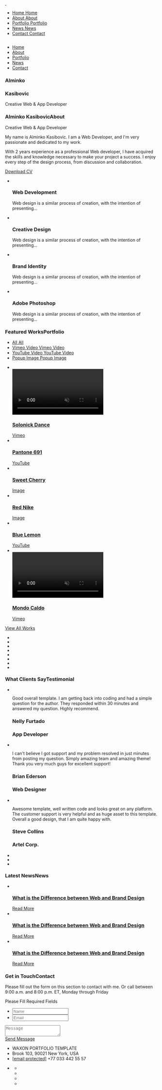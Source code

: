 <head>
<meta http-equiv="Content-Type" content="text/html; charset=utf-8" />
<meta name="vimeo" content="Name of your web site">
<meta name="author" content="Marketify">
<meta name="viewport" content="width=device-width, initial-scale=1, maximum-scale=1">
<title>Alminko | Home</title>

<link rel="icon" href="img/A.png">
<link href="https://fonts.googleapis.com/css2?family=Mulish:ital,wght@0,200;0,300;0,400;0,500;0,600;0,700;0,800;0,900;1,200;1,300;1,400;1,500;1,600;1,700;1,800;1,900&family=Poppins:ital,wght@0,300;0,400;0,500;0,600;0,700;0,800;0,900;1,300;1,400;1,500;1,600;1,700;1,800;1,900&display=swap" rel="stylesheet">
<link href="https://fonts.googleapis.com/css2?family=Montserrat:ital,wght@0,300;0,500;0,600;0,700;0,800;0,900;1,300;1,400;1,500;1,600;1,700;1,800&display=swap" rel="stylesheet">
<link rel="stylesheet" type="text/css" href="css/plugins.css" />
<link rel="stylesheet" type="text/css" href="css/mycolors.css" />
<link rel="stylesheet" type="text/css" href="css/darkMode.css" />
<link rel="stylesheet" type="text/css" href="css/mycss.css" />
<!--[if lt IE 9]> <script type="text/javascript" src="js/modernizr.custom.js"></script> <![endif]-->

</head>
<body> 

<div class="waxon_tm_preloader">
</div>


<div class="waxon_tm_all_wrap" data-magic-cursor="" data-color="">

<div class="waxon_tm_topbar">
<div class="container">
<div class="topbar_inner">
<div class="logo">
<a href="#">
<img class="light" src="img/logo/logo.png" alt="" />
<img class="dark" src="img/logo/dark.png" alt="" />
</a>
</div>
<div class="menu">
<div class="links">
<ul class="anchor_nav">
<li class="current">
<a href="#home">
<span class="first">Home</span>
<span class="second">Home</span>
</a>
</li>
<li>
<a href="#about">
<span class="first">About</span>
<span class="second">About</span>
</a>
</li>
<li>
<a href="#portfolio">
<span class="first">Portfolio</span>
<span class="second">Portfolio</span>
</a>
</li>
<li>
<a href="#news">
<span class="first">News</span>
<span class="second">News</span>
</a>
</li>
<li>
<a href="#contact">
<span class="first">Contact</span>
<span class="second">Contact</span>
</a>
</li>
</ul>
</div>
</div>
</div>
</div>
</div>


<div class="waxon_tm_mobile_menu">
<div class="topbar_inner">
<div class="container bigger">
<div class="topbar_in">
<div class="logo">
<a href="#"><img src="img/logo/dark.png" alt="" /></a>
</div>
<div class="my_trigger">
<div class="hamburger hamburger--collapse-r">
<div class="hamburger-box">
<div class="hamburger-inner"></div>
</div>
</div>
</div>
</div>
</div>
</div>
<div class="dropdown">
<div class="container">
<div class="dropdown_inner">
<ul class="anchor_nav">
<li><a href="#home">Home</a></li>
<li><a href="#about">About</a></li>
<li><a href="#portfolio">Portfolio</a></li>
<li><a href="#news">News</a></li>
<li><a href="#contact">Contact</a></li>
</ul>
</div>
</div>
</div>
</div>


<div class="waxon_tm_hero" id="home">
<div class="background">
<div class="leftpart">
</div>
<div class="rightpart">
<div class="inner">
<div class="image" data-img-url="img/slider/2.jpg"></div>
<div class="myOverlay"></div>
</div>
</div>
</div>
<div class="content">
<div class="container">
<div class="content_inner">
<div class="name">
<h3 class="stroke">Alminko</h3>
<h3>Kasibovic</h3>
<span>Creative Web &amp; App Developer</span>
</div>
</div>
<div class="waxon_tm_down" data-skin="dark" data-position="">  
<div class="line_wrapper">
<div class="line"></div>
</div>
</div>
</div>
</div>
</div>


<div class="waxon_tm_about" id="about">
<div class="container">
<div class="about_inner">
<div class="left">
<img class="thumbnail" src="img/about/2.jpg" alt="" /> 
</div>
<div class="right">
<div class="name">
<h3>Alminko Kasibovic<span class="bg">About</span></h3>
<span>Creative Web &amp; App Developer</span>
</div>
<div class="text">
<p>My name is Alminko Kasibovic. I am a Web Developer, and I'm very passionate and dedicated to my work.</p>
<p>With 2 years experience as a professional Web developer, I have acquired the skills and knowledge necessary to make your project a success. I enjoy every step of the design process, from discussion and collaboration.</p>
</div>
 <div class="waxon_tm_button" data-position="left"> 
<a href="img/resume/resume.jpg" download>
<span>Download CV</span>
</a>
</div>
</div>
</div>
</div>
</div>


<div class="waxon_tm_service">
<div class="container">
<div class="service_inner">
<ul class="owl-carousel">
<li class="item">
<div class="list_inner">
<img class="svg" src="img/svg/code.svg" alt="" />
<div class="details">
<h3>Web Development</h3>
<p>Web design is a similar process of creation, with the intention of presenting...</p>
</div>
</div>
</li>
<li class="item">
<div class="list_inner">
<img class="svg" src="img/svg/creativity.svg" alt="" />
<div class="details">
<h3>Creative Design</h3>
<p>Web design is a similar process of creation, with the intention of presenting...</p>
</div>
</div>
</li>
<li class="item">
<div class="list_inner">
<img class="svg" src="img/svg/telegram.svg" alt="" />
<div class="details">
<h3>Brand Identity</h3>
<p>Web design is a similar process of creation, with the intention of presenting...</p>
</div>
</div>
</li>
<li class="item">
<div class="list_inner">
<img class="svg" src="img/svg/photoshop.svg" alt="" />
<div class="details">
<h3>Adobe Photoshop</h3>
<p>Web design is a similar process of creation, with the intention of presenting...</p>
</div>
</div>
</li>
</ul>
</div>
</div>
</div>


<div class="waxon_tm_portoflio" id="portfolio">
<div class="container">
<div class="waxon_tm_main_title">
<div class="title">
<h3>Featured Works<span class="bg">Portfolio</span></h3>
</div>
<div class="portfolio_filter">
<ul>
<li>
<a href="#" class="current" data-filter="*">
<span class="first">All</span>
<span class="second">All</span>
</a>
</li>
<li>
<a href="#" data-filter=".vimeo">
<span class="first">Vimeo Video</span>
 <span class="second">Vimeo Video</span>
</a>
</li>
<li>
<a href="#" data-filter=".youtubevideo">
<span class="first">YouTube Video</span>
<span class="second">YouTube Video</span>
</a>
</li>
<li>
<a href="#" data-filter=".popupimage">
<span class="first">Popup Image</span>
<span class="second">Popup Image</span>
</a>
</li>
</ul>
<div class="wrapper">
<a href="#"><span class="trigger"></span></a>
</div>
</div>
</div>
<div class="portfolio_inner">
<ul class="gallery_zoom">
<li class="vimeo">
<div class="list_inner">
<div class="image">
<img src="img/portfolio/1-1.jpg" alt="" />
<div class="video-wrapper">
<video loop muted autoplay>
<source src="https://player.vimeo.com/external/390322013.sd.mp4?s=15c5b725ee36b37364ff25c1a709ad4855bc3213&profile_id=165&oauth2_token_id=57447761" type="video/mp4">
</video>
</div>
<a class="full_link" href="portfolio-single.html"></a>
</div>
<div class="title">
<h3><a href="#">Solonick Dance</a></h3>
<span><a href="#">Vimeo</a></span>
</div>
</div>
</li>
<li class="youtubevideo">
<div class="list_inner">
<div class="image">
<img src="img/portfolio/1-1.jpg" alt="" />
<div class="main" data-img-url="img/portfolio/7.jpg"></div>
<div class="overlay">
<img class="myimage" src="img/youtube.png" alt="" />
</div>
<a class="full_link popup-youtube" href="https://www.youtube.com/watch?v=5laTTnrf9Tc&ab_channel=JonnySuttonFoto"></a>
</div>
<div class="title">
<h3><a href="#">Pantone 691</a></h3>
<span><a href="#">YouTube</a></span>
</div>
</div>
</li>
<li class="popupimage">
<div class="list_inner">
<div class="image">
<img src="img/portfolio/1-1.jpg" alt="" />
<div class="main" data-img-url="img/portfolio/4.jpg"></div>
<a class="full_link zoom" href="img/portfolio/4.jpg"></a>
</div>
<div class="title">
<h3><a href="#">Sweet Cherry</a></h3>
<span><a href="#">Image</a></span>
</div>
</div>
</li>
<li class="popupimage">
<div class="list_inner">
<div class="image">
<img src="img/portfolio/1-1.jpg" alt="" />
<div class="main" data-img-url="img/portfolio/5.jpg"></div>
<a class="full_link zoom" href="img/portfolio/5.jpg"></a>
</div>
<div class="title">
<h3><a href="#">Red Nike</a></h3>
<span><a href="#">Image</a></span>
</div>
</div>
</li>
<li class="youtubevideo">
<div class="list_inner">
<div class="image">
<img src="img/portfolio/1-1.jpg" alt="" />
<div class="main" data-img-url="img/portfolio/8.jpg"></div>
<div class="overlay">
<img class="myimage" src="img/youtube.png" alt="" />
</div>
<a class="full_link popup-youtube" href="https://www.youtube.com/watch?v=5laTTnrf9Tc&ab_channel=JonnySuttonFoto"></a>
</div>
<div class="title">
<h3><a href="#">Blue Lemon</a></h3>
<span><a href="#">YouTube</a></span>
</div>
</div>
</li>
<li class="vimeo">
<div class="list_inner">
<div class="image">
<img src="img/portfolio/1-1.jpg" alt="" />
<div class="video-wrapper">
<video loop muted autoplay>
<source src="https://player.vimeo.com/video/309443658.sd.mp4?s=db3498515d124d308840893802ee139df82aba3a&amp;profile_id=165&amp;oauth2_token_id=57447761" type="video/mp4">
</video>
</div>
<a class="full_link" href="portfolio-single.html"></a>
</div>
<div class="title">
<h3><a href="#">Mondo Caldo</a></h3>
<span><a href="#">Vimeo</a></span>
</div>
</div>
</li>
</ul>
</div>
</div>
<div class="waxon_tm_button" data-position="center">
<a href="portfolio.html">
<span>View All Works</span>
</a>
</div>
</div>


<div class="waxon_tm_partners">
<div class="container">
<div class="partners_inner">
<ul>
<li>
<div class="list_inner">
<img class="wow fadeInDown" data-wow-duration="0.8s" src="img/partners/1.png" alt="" />
<a class="full_link" a href="#"></a>
</div>
</li>
<li>
<div class="list_inner">
<img class="wow fadeInDown" data-wow-duration="0.8s" data-wow-delay="0.2s" src="img/partners/2.png" alt="" />
<a class="full_link" a href="#"></a>
</div>
</li>
<li>
<div class="list_inner">
<img class="wow fadeInDown" data-wow-duration="0.8s" data-wow-delay="0.4s" src="img/partners/3.png" alt="" />
<a class="full_link" a href="#"></a>
</div>
</li>
<li>
<div class="list_inner">
<img class="wow fadeInDown" data-wow-duration="0.8s" data-wow-delay="0.6s" src="img/partners/4.png" alt="" />
<a class="full_link" a href="#"></a>
</div>
</li>
<li>
<div class="list_inner">
<img class="wow fadeInDown" data-wow-duration="0.8s" src="img/partners/5.png" alt="" />
<a class="full_link" a href="#"></a>
</div>
</li>
<li>
<div class="list_inner">
<img class="wow fadeInDown" data-wow-duration="0.8s" data-wow-delay="0.2s" src="img/partners/1.png" alt="" />
<a class="full_link" a href="#"></a>
</div>
</li>
<li>
<div class="list_inner">
<img class="wow fadeInDown" data-wow-duration="0.8s" data-wow-delay="0.4s" src="img/partners/2.png" alt="" />
<a class="full_link" a href="#"></a>
</div>
</li>
<li>
<div class="list_inner">
<img class="wow fadeInDown" data-wow-duration="0.8s" data-wow-delay="0.6s" src="img/partners/3.png" alt="" />
<a class="full_link" a href="#"></a>
</div>
</li>
</ul>
</div>
</div>
</div>


<div class="waxon_tm_testimonials">
<div class="container">
<div class="waxon_tm_main_title">
<div class="title">
<h3>What Clients Say<span class="bg">Testimonial</span></h3>
</div>
</div>
<div class="testi_inner">
<div class="left">
<div class="quote_list">
<ul>
<li class="active">
<img class="svg" src="img/svg/quote-1.svg" alt="" />
<p class="text">Good overall template. I am getting back into coding and had a simple question for the author. They responded within 30 minutes and answered my question. Highly recommend.</p>
<div class="details">
<div class="image">
<div class="main" data-img-url="img/about/1.jpg"></div>
</div>
<div class="short">
<h3 class="author"><span>Nelly Furtado</span></h3>
<h3 class="job"><span>App Developer</span></h3>
</div>
</div>
</li>
<li>
<img class="svg" src="img/svg/quote-1.svg" alt="" />
<p class="text">I can't believe I got support and my problem resolved in just minutes from posting my question. Simply amazing team and amazing theme! Thank you very much guys for excellent support! </p>
<div class="details">
<div class="image">
<div class="main" data-img-url="img/about/2.jpg"></div>
</div>
<div class="short">
<h3 class="author"><span>Brian Ederson</span></h3>
<h3 class="job"><span>Web Designer</span></h3>
</div>
</div>
</li>
<li>
<img class="svg" src="img/svg/quote-1.svg" alt="" />
<p class="text">Awesome template, well written code and looks great on any platform. The customer support is very helpful and as huge asset to this template. Overall a good design, that I am quite happy with.</p>
<div class="details">
<div class="image">
<div class="main" data-img-url="img/about/3.jpg"></div>
</div>
<div class="short">
<h3 class="author"><span>Steve Collins</span></h3>
<h3 class="job"><span>Artel Corp.</span></h3>
</div>
</div>
</li>
</ul>
</div>
</div>
<div class="right">
<div class="image_list">
<ul class="masonry">
<li class="active masonry_item">
<div class="image">
<img src="img/portfolio/3-4.jpg" alt="" />
<div class="main" data-img-url="img/about/1.jpg"></div>
</div>
</li>
<li class="masonry_item">
<div class="image">
<img src="img/portfolio/4-3.jpg" alt="" />
<div class="main" data-img-url="img/about/2.jpg"></div>
</div>
</li>
<li class="masonry_item">
<div class="image">
<img src="img/portfolio/1-1.jpg" alt="" />
<div class="main" data-img-url="img/about/3.jpg"></div>
</div>
</li>
</ul>
</div>
</div>
</div>
</div>
</div>


<div class="waxon_tm_news" id="news">
<div class="container">
<div class="waxon_tm_main_title">
<div class="title">
<h3>Latest News<span class="bg">News</span></h3>
</div>
</div>
<div class="news_inner">
<ul>
<li class="wow fadeInDown" data-wow-duration="0.8s">
<div class="list_inner">
<div class="image">
<img src="img/portfolio/4-3.jpg" alt="" />
<div class="main" data-img-url="img/news/1.jpg"></div>
<a class="full_link" a href="news-single.html"></a>
</div>
<div class="details">
<h3 class="title"><a href="news-single.html">What is the Difference between Web and Brand Design</a></h3>
<div class="waxon_tm_read_more">
<a href="news-single.html">Read More</a>
</div>
</div>
</div>
</li>
<li class="wow fadeInDown" data-wow-duration="0.8s" data-wow-delay="0.2s">
<div class="list_inner">
<div class="image">
<img src="img/portfolio/4-3.jpg" alt="" />
<div class="main" data-img-url="img/news/2.jpg"></div>
<a class="full_link" a href="news-single.html"></a>
</div>
<div class="details">
<h3 class="title"><a href="news-single.html">What is the Difference between Web and Brand Design</a></h3>
<div class="waxon_tm_read_more">
<a href="news-single.html">Read More</a>
</div>
</div>
</div>
</li>
<li class="wow fadeInDown" data-wow-duration="0.8s" data-wow-delay="0.4s">
<div class="list_inner">
<div class="image">
<img src="img/portfolio/4-3.jpg" alt="" />
<div class="main" data-img-url="img/news/3.jpg"></div>
<a class="full_link" a href="news-single.html"></a>
</div>
<div class="details">
<h3 class="title"><a href="news-single.html">What is the Difference between Web and Brand Design</a></h3>
<div class="waxon_tm_read_more">
<a href="news-single.html">Read More</a>
</div>
</div>
</div>
</li>
</ul>
</div>
</div>
</div>


<div class="waxon_tm_contact" id="contact">
<div class="bg_image"></div>
<div class="container">
<div class="contact_inner">
<div class="waxon_tm_main_title">
<div class="title">
<h3>Get in Touch<span class="bg">Contact</span></h3>
</div>
</div>
<div class="desc">
<p>Please fill out the form on this section to contact with me. Or call between 9:00 a.m. and 8:00 p.m. ET, Monday through Friday</p>
</div>
<div class="wrapper">
<div class="left wow fadeInLeft" data-wow-duration="0.8s">
<div class="fields">
<form action="/" method="post" class="contact_form" id="contact_form">
<div class="returnmessage" data-success="Your message has been received, We will contact you soon."></div>
<div class="empty_notice"><span>Please Fill Required Fields</span></div>
<div class="first">
<ul>
<li>
<input id="name" type="text" placeholder="Name">
</li>
<li>
<input id="email" type="text" placeholder="Email">
</li>
</ul>
</div>
<div class="last">
<textarea id="message" placeholder="Message"></textarea>
</div>
<div class="waxon_tm_button" data-position="left">
<a id="send_message" href="#">
<span>Send Message</span>
</a>
</div>

</form>
</div>
</div>
<div class="right wow fadeInRight" data-wow-duration="0.8s">
<div class="map_wrap">
<div class="map" id="ieatmaps"></div>
</div>
</div>
</div>
</div>
</div>
</div>


<div class="waxon_tm_copyright">
<div class="container">
<div class="copyright_inner">
<ul>
<li class="wow fadeInDown" data-wow-duration="0.8s">
<span>WAXON</span>
<span>PORTFOLIO TEMPLATE</span>
</li>
<li class="wow fadeInDown" data-wow-duration="0.8s" data-wow-delay="0.2s">
<span>Brook 103,</span>
<span>90021 New York, USA</span>
</li>
<li class="wow fadeInDown" data-wow-duration="0.8s" data-wow-delay="0.4s">
<span><a href="#"><span class="__cf_email__" data-cfemail="a3cbcae3d4c2dbcccd8dc0ccce">[email&#160;protected]</span></a></span>
<span>+77 033 442 55 57</span>
</li>
<li class="wow fadeInDown" data-wow-duration="0.8s" data-wow-delay="0.6s">
<div class="social">
<ul>
<li>
<a href="#">
<span class="first"><i class="xcon-facebook"></i></span>
<span class="second"><i class="xcon-facebook"></i></span>
</a>
</li>
<li>
<a href="#">
<span class="first"><i class="xcon-twitter"></i></span>
<span class="second"><i class="xcon-twitter"></i></span>
</a>
</li>
<li>
<a href="#">
<span class="first"><i class="xcon-linkedin"></i></span>
<span class="second"><i class="xcon-linkedin"></i></span>
</a>
</li><li>
<a href="#">
<span class="first"><i class="xcon-behance"></i></span>
<span class="second"><i class="xcon-behance"></i></span>
</a>
</li>
</ul>
</div>
</li>
</ul>
</div>
</div>
</div>


<div class="mouse-cursor cursor-outer"></div>
<div class="mouse-cursor cursor-inner"></div>

</div>


<script data-cfasync="false" src="js/email-decode.min.js"></script><script src="js/jquery.js"></script>
<!--[if lt IE 10]> <script type="text/javascript" src="js/ie8.js"></script> <![endif]-->
<script src="js/plugins.js"></script>
<script async defer src="https://maps.googleapis.com/maps/api/js?key=AIzaSyA5bpEs3xlB8vhxNFErwoo3MXR64uavf6Y&callback=initMap">
        </script>
<script src="js/customcode.js"></script>

</body>
</html>